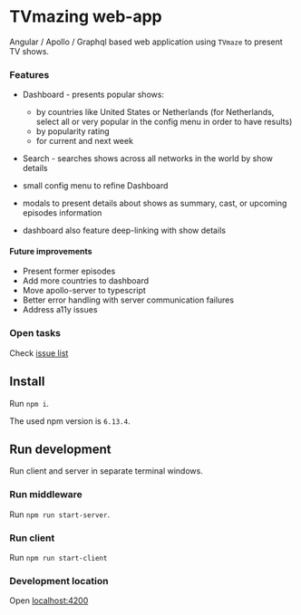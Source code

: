 # TVmazing web-app

Angular / Apollo / Graphql based web application using `TVmaze` to present TV shows.

### Features

* Dashboard - presents popular shows:
    * by countries like United States or Netherlands (for Netherlands, select all or very popular in the config menu in order to have results)
    * by popularity rating
    * for current and next week
     
* Search - searches shows across all networks in the world by show details
* small config menu to refine Dashboard
* modals to present details about shows as summary, cast, or upcoming episodes information
* dashboard also feature deep-linking with show details

#### Future improvements

* Present former episodes
* Add more countries to dashboard
* Move apollo-server to typescript
* Better error handling with server communication failures
* Address a11y issues

### Open tasks

Check [issue list](https://github.com/csabattilas/tvmaze/issues)

## Install

Run `npm i`.

The used npm version is `6.13.4`.

## Run development

Run client and server in separate terminal windows.

### Run middleware

Run `npm run start-server`.

### Run client 

Run `npm run start-client`

### Development location

Open [localhost:4200](http://localhost:4200)
